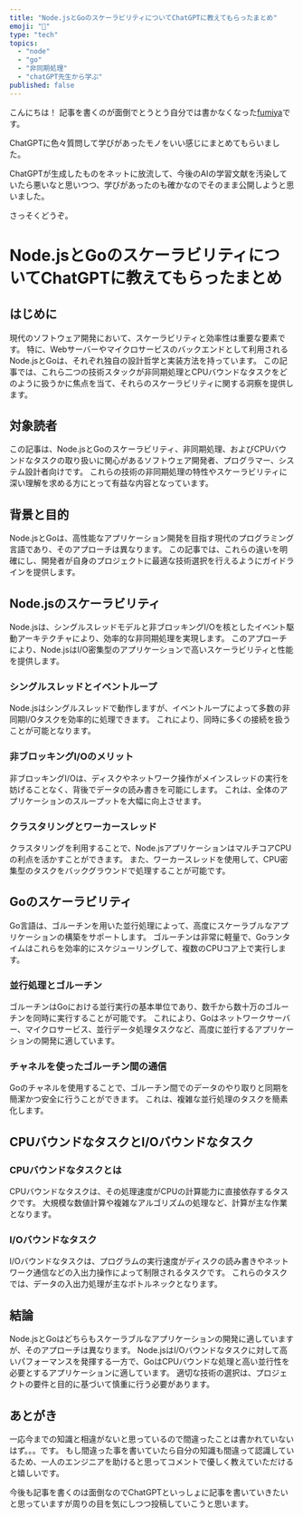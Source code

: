 ```yaml
---
title: "Node.jsとGoのスケーラビリティについてChatGPTに教えてもらったまとめ"
emoji: "🤖"
type: "tech"
topics:
  - "node"
  - "go"
  - "非同期処理"
  - "chatGPT先生から学ぶ"
published: false
---
```



こんにちは！
記事を書くのが面倒でとうとう自分では書かなくなった[fumiya](https://twitter.com/fumiya_itsc)です。

ChatGPTに色々質問して学びがあったモノをいい感じにまとめてもらいました。

ChatGPTが生成したものをネットに放流して、今後のAIの学習文献を汚染していたら悪いなと思いつつ、学びがあったのも確かなのでそのまま公開しようと思いました。

さっそくどうぞ。

# Node.jsとGoのスケーラビリティについてChatGPTに教えてもらったまとめ

## はじめに
現代のソフトウェア開発において、スケーラビリティと効率性は重要な要素です。
特に、Webサーバーやマイクロサービスのバックエンドとして利用されるNode.jsとGoは、それぞれ独自の設計哲学と実装方法を持っています。
この記事では、これら二つの技術スタックが非同期処理とCPUバウンドなタスクをどのように扱うかに焦点を当て、それらのスケーラビリティに関する洞察を提供します。

## 対象読者
この記事は、Node.jsとGoのスケーラビリティ、非同期処理、およびCPUバウンドなタスクの取り扱いに関心があるソフトウェア開発者、プログラマー、システム設計者向けです。
これらの技術の非同期処理の特性やスケーラビリティに深い理解を求める方にとって有益な内容となっています。

## 背景と目的
Node.jsとGoは、高性能なアプリケーション開発を目指す現代のプログラミング言語であり、そのアプローチは異なります。
この記事では、これらの違いを明確にし、開発者が自身のプロジェクトに最適な技術選択を行えるようにガイドラインを提供します。

## Node.jsのスケーラビリティ
Node.jsは、シングルスレッドモデルと非ブロッキングI/Oを核としたイベント駆動アーキテクチャにより、効率的な非同期処理を実現します。
このアプローチにより、Node.jsはI/O密集型のアプリケーションで高いスケーラビリティと性能を提供します。

### シングルスレッドとイベントループ
Node.jsはシングルスレッドで動作しますが、イベントループによって多数の非同期I/Oタスクを効率的に処理できます。
これにより、同時に多くの接続を扱うことが可能となります。

### 非ブロッキングI/Oのメリット
非ブロッキングI/Oは、ディスクやネットワーク操作がメインスレッドの実行を妨げることなく、背後でデータの読み書きを可能にします。
これは、全体のアプリケーションのスループットを大幅に向上させます。

### クラスタリングとワーカースレッド
クラスタリングを利用することで、Node.jsアプリケーションはマルチコアCPUの利点を活かすことができます。
また、ワーカースレッドを使用して、CPU密集型のタスクをバックグラウンドで処理することが可能です。

## Goのスケーラビリティ
Go言語は、ゴルーチンを用いた並行処理によって、高度にスケーラブルなアプリケーションの構築をサポートします。
ゴルーチンは非常に軽量で、Goランタイムはこれらを効率的にスケジューリングして、複数のCPUコア上で実行します。

### 並行処理とゴルーチン
ゴルーチンはGoにおける並行実行の基本単位であり、数千から数十万のゴルーチンを同時に実行することが可能です。
これにより、Goはネットワークサーバー、マイクロサービス、並行データ処理タスクなど、高度に並行するアプリケーションの開発に適しています。

### チャネルを使ったゴルーチン間の通信
Goのチャネルを使用することで、ゴルーチン間でのデータのやり取りと同期を簡潔かつ安全に行うことができます。
これは、複雑な並行処理のタスクを簡素化します。

## CPUバウンドなタスクとI/Oバウンドなタスク
### CPUバウンドなタスクとは
CPUバウンドなタスクは、その処理速度がCPUの計算能力に直接依存するタスクです。
大規模な数値計算や複雑なアルゴリズムの処理など、計算が主な作業となります。

### I/Oバウンドなタスク
I/Oバウンドなタスクは、プログラムの実行速度がディスクの読み書きやネットワーク通信などの入出力操作によって制限されるタスクです。
これらのタスクでは、データの入出力処理が主なボトルネックとなります。

## 結論
Node.jsとGoはどちらもスケーラブルなアプリケーションの開発に適していますが、そのアプローチは異なります。
Node.jsはI/Oバウンドなタスクに対して高いパフォーマンスを発揮する一方で、GoはCPUバウンドな処理と高い並行性を必要とするアプリケーションに適しています。
適切な技術の選択は、プロジェクトの要件と目的に基づいて慎重に行う必要があります。

## あとがき
一応今までの知識と相違がないと思っているので間違ったことは書かれていないはず。。。です。
もし間違った事を書いていたら自分の知識も間違って認識しているため、一人のエンジニアを助けると思ってコメントで優しく教えていただけると嬉しいです。

今後も記事を書くのは面倒なのでChatGPTといっしょに記事を書いていきたいと思っていますが周りの目を気にしつつ投稿していこうと思います。